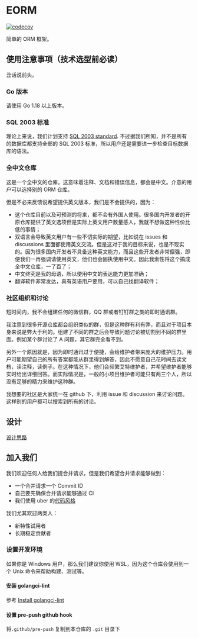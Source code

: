# EORM

[![codecov](https://codecov.io/gh/gotomicro/eorm/branch/main/graph/badge.svg?token=vc0BDor3Lk)](https://codecov.io/gh/gotomicro/eorm)

简单的 ORM 框架。

## 使用注意事项（技术选型前必读）

丑话说前头。

### Go 版本

请使用 Go 1.18 以上版本。

### SQL 2003 标准
理论上来说，我们计划支持 [SQL 2003 standard](https://ronsavage.github.io/SQL/sql-2003-2.bnf.html#query%20specification). 不过据我们所知，并不是所有的数据库都支持全部的 SQL 2003 标准，所以用户还是需要进一步检查目标数据库的语法。

### 全中文仓库

这是一个全中文的仓库。这意味着注释、文档和错误信息，都会是中文。介意的用户可以选择别的 ORM 仓库。

但是不必来反馈说希望提供英文版本，我们是不会提供的，因为：
- 这个仓库目前以及可预测的将来，都不会有外国人使用。很多国内开发者的开原仓库提供了英文选项但是实际上英文用户数量感人，我就不想做这种性价比低的事情；
- 双语言会导致英文用户有一些不切实际的期望，比如说在 issues 和 discussions 里面都使用英文交流。但是这对于我的目标来说，也是不现实的。因为很多国内开发者不具备这种英文能力，而且这些开发者非常倔强，即便我们一再强调请使用英文，他们也会固执使用中文。因此我索性将这个搞成全中文仓库，一了百了；
- 中文终究是我的母语，所以使用中文的表达能力更加准确；
- 翻译软件非常发达，真有英语用户要用，可以自己找翻译软件；

### 社区组织和讨论

短时间内，我不会组建任何的微信群，QQ 群或者钉钉群之类的即时通讯群。

我注意到很多开源仓库都会组织类似的群，但是这种群有利有弊，而且对于项目本身来说是弊大于利的。组建了不同的群之后会导致问题讨论被切割到不同的群里面。例如某个群讨论了 A 问题，其它群完全看不到。

另外一个原因就是，因为即时通讯过于便捷，会给维护者带来庞大的维护压力。用户可能期望自己的所有答案都能从群里得到解答，因此不愿意自己花时间去读文档，读注释，读例子。在这种情况下，他们会频繁艾特维护者，并希望维护者能够实时给出详细回答。而实际情况是，一般的小项目维护者可能只有两三个人，所以没有足够的精力来维护这种群。

我想要的社区是大家统一在 github 下，利用 issue 和 discussion 来讨论问题。这样别的用户都可以搜索到所有的讨论。


## 设计

[设计思路](./docs/design.md)

## 加入我们

我们欢迎任何人给我们提合并请求，但是我们希望合并请求能够做到：
- 一个合并请求一个 Commit ID
- 自己要先确保合并请求能够通过 CI
- 我们使用 uber 的[代码风格](https://github.com/uber-go/guide/blob/master/style.md)

我们尤其欢迎两类人：
- 新特性试用者
- 长期稳定贡献者

### 设置开发环境

如果你是 Windows 用户，那么我们建议你使用 WSL，因为这个仓库会使用到一个 Unix 命令来帮助构建、测试等。

#### 安装 golangci-lint
参考 [Install golangci-lint](https://golangci-lint.run/usage/install/)
#### 设置 pre-push github hook
将`.github/pre-push` 复制到本仓库的 `.git` 目录下

